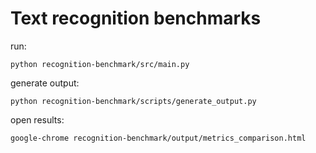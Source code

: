 # Text recognition benchmarks

run: 
```
python recognition-benchmark/src/main.py
```

generate output:
```
python recognition-benchmark/scripts/generate_output.py
```

open results:
```
google-chrome recognition-benchmark/output/metrics_comparison.html
```

